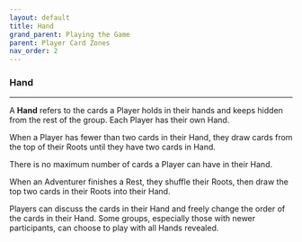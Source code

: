 ```yaml
---
layout: default
title: Hand
grand_parent: Playing the Game
parent: Player Card Zones
nav_order: 2
---
```


### Hand

---

A **Hand** refers to the cards a Player holds in their hands and keeps hidden from the rest of the group. Each Player has their own Hand.

When a Player has fewer than two cards in their Hand, they draw cards from the top of their Roots until they have two cards in Hand.

There is no maximum number of cards a Player can have in their Hand. 

When an Adventurer finishes a Rest, they shuffle their Roots, then draw the top two cards in their Roots into their Hand. 

Players can discuss the cards in their Hand and freely change the order of the cards in their Hand. Some groups, especially those with newer participants, can choose to play with all Hands revealed.